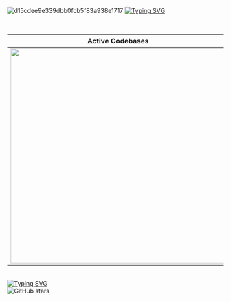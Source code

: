 ![d15cdee9e339dbb0fcb5f83a938e1717](https://github.com/user-attachments/assets/39fc527c-c494-4f91-bbb2-e62ede4ef62c)
[![Typing SVG](https://readme-typing-svg.demolab.com?font=Fira+Code&pause=10000&color=8A2BE2&center=true&vCenter=true&width=435&lines=Unfold+oneself%2C+like+a+butterfly)](https://git.io/typing-svg)

<br>

<div align="center">
  <table>
    <thead>
      <tr>
        <th><b>Active Codebases</b></th>
        <th><b>Randomizer for Counter-Strike 2</b></th>
      </tr>
    </thead>
    <tbody>
      <tr>
        <td>
          <a href="https://star-history.com/#metaphoriker/randomizer-cs2&patheloper/pathetic&metaphoriker/gutil&metaphoriker/antiac&Date">
            <img src="https://api.star-history.com/svg?repos=metaphoriker/randomizer-cs2,patheloper/pathetic,metaphoriker/gutil,metaphoriker/antiac&type=Date" width="500"/>
          </a>
        </td>
        <td>
         <a href="http://randomizer-cs2.com/">
          <img src="https://github.com/user-attachments/assets/2f198175-c4c2-4f78-b8f8-a32ad9b2807f" width="500"/>
         </a>
        </td>
      </tr>
    </tbody>
  </table>
</div>

<br>

<a href="https://github.com/patheloper/pathetic">
  <img src="https://readme-typing-svg.demolab.com?font=Fira+Code&size=25&pause=1000&color=D7B500&repeat=false&width=435&lines=patheloper%2Fpathetic" alt="Typing SVG"/>
</a>
<br>
<img src="https://img.shields.io/github/stars/patheloper/pathetic?style=for-the-badge&label=Stars&logo=github&color=b8860b" alt="GitHub stars"/>


